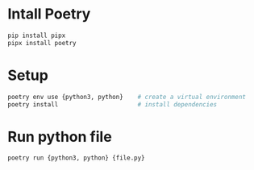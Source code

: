 # Intall Poetry

```bash
pip install pipx
pipx install poetry
```

# Setup

```bash
poetry env use {python3, python}    # create a virtual environment
poetry install                      # install dependencies
```

# Run python file

```bash
poetry run {python3, python} {file.py}
```